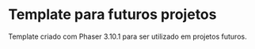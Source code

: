 # Template para futuros projetos

Template criado com Phaser 3.10.1 para ser utilizado em projetos futuros.